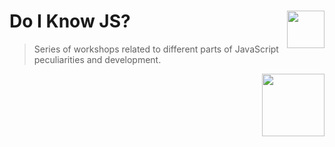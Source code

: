 # Do I Know <img src="http://www.w3devcampus.com/wp-content/uploads/logoAndOther/logo_JavaScript.png" width="60" align="right"> JS?

> Series of workshops related to different parts of JavaScript peculiarities and development.

<img src="http://www.w3devcampus.com/wp-content/uploads/logoAndOther/logo_JavaScript.png" width="100" align="right">


